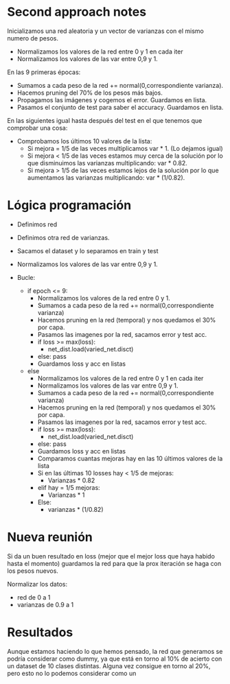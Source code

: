 # Second approach notes
Inicializamos una red aleatoria y un vector de varianzas con el mismo numero de pesos.

- Normalizamos los valores de la red entre 0 y 1 en cada iter
- Normalizamos los valores de las var entre 0,9 y 1.

En las 9 primeras épocas:
- Sumamos a cada peso de la red += normal(0,correspondiente varianza).
- Hacemos pruning del 70% de los pesos más bajos.
- Propagamos las imágenes y cogemos el error. Guardamos en lista.
- Pasamos el conjunto de test para saber el accuracy. Guardamos en lista.

En las siguientes igual hasta después del test en el que tenemos que comprobar una cosa:
- Comprobamos los últimos 10 valores de la lista:
    - Si mejora = 1/5 de las veces multiplicamos var * 1. (Lo dejamos igual)
    - Si mejora < 1/5 de las veces estamos muy cerca de la solución por lo que disminuimos las varianzas multiplicando: var * 0.82.
    - Si mejora > 1/5 de las veces estamos lejos de la solución por lo que aumentamos las varianzas multiplicando: var * (1/0.82).


# Lógica programación
- Definimos red
- Definimos otra red de varianzas.
- Sacamos el dataset y lo separamos en train y test

- Normalizamos los valores de las var entre 0,9 y 1.

- Bucle:
    - if epoch <= 9:
        - Normalizamos los valores de la red entre 0 y 1.
        - Sumamos a cada peso de la red += normal(0,correspondiente varianza)
        - Hacemos pruning en la red (temporal) y nos quedamos el 30% por capa.
        - Pasamos las imagenes por la red, sacamos error y test acc.
        - if loss >= max(loss):
            - net_dist.load(varied_net.disct)
        - else:
            pass
        - Guardamos loss y acc en listas
    - else
        - Normalizamos los valores de la red entre 0 y 1 en cada iter
        - Normalizamos los valores de las var entre 0,9 y 1.
        - Sumamos a cada peso de la red += normal(0,correspondiente varianza)
        - Hacemos pruning en la red (temporal) y nos quedamos el 30% por capa.
        - Pasamos las imagenes por la red, sacamos error y test acc.
        - if loss >= max(loss):
            - net_dist.load(varied_net.disct)
        - else:
            pass
        - Guardamos loss y acc en listas
        - Comparamos cuantas mejoras hay en las 10 últimos valores de la lista
        - Si en las últimas 10 losses hay < 1/5 de mejoras:
            - Varianzas * 0.82
        - elif hay = 1/5 mejoras:
            - Varianzas * 1
        - Else:
            - varianzas * (1/0.82)

# Nueva reunión
Si da un buen resultado en loss (mejor que el mejor loss que haya habido hasta el momento) guardamos la red para que la prox iteración se haga con los pesos nuevos.

Normalizar los datos:
- red de 0 a 1
- varianzas de 0.9 a 1

# Resultados
Aunque estamos haciendo lo que hemos pensado, la red que generamos se podría considerar como dummy, ya que está en torno al 10% de acierto con un dataset de 10 clases distintas. Alguna vez consigue en torno al 20%, pero esto no lo podemos considerar como un 